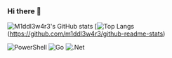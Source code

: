 ### Hi there 👋

![M1ddl3w4r3's GitHub stats](https://github-readme-stats.vercel.app/api?username=m1ddl3w4r3&show_icons=true&theme=dark)
[![Top Langs](https://github-readme-stats.vercel.app/api/top-langs/?username=m1ddl3w4r3&layout=compact)(https://github.com/m1ddl3w4r3/github-readme-stats)
 
![PowerShell](https://img.shields.io/badge/PowerShell-%235391FE.svg?style=for-the-badge&logo=powershell&logoColor=white)
![Go](https://img.shields.io/badge/go-%2300ADD8.svg?style=for-the-badge&logo=go&logoColor=white)
![.Net](https://img.shields.io/badge/.NET-5C2D91?style=for-the-badge&logo=.net&logoColor=white)
<!--
**m1ddl3w4r3/m1ddl3w4r3** is a ✨ _special_ ✨ repository because its `README.md` (this file) appears on your GitHub profile.

Here are some ideas to get you started:

- 🔭 I’m currently working on ...
- 🌱 I’m currently learning ...
- 👯 I’m looking to collaborate on ...
- 🤔 I’m looking for help with ...
- 💬 Ask me about ...
- 📫 How to reach me: ...
- 😄 Pronouns: ...
- ⚡ Fun fact: ...
-->
